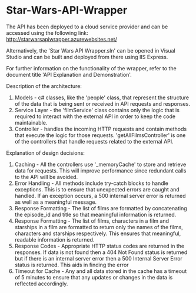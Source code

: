 # Star-Wars-API-Wrapper

The API has been deployed to a cloud service provider and can be accessed using the following link: http://starwarsapiwrapper.azurewebsites.net/

Alternatively, the 'Star Wars API Wrapper.sln' can be opened in Visual Studio and can be built and deployed from there using IIS Express.

For further information on the functionality of the wrapper, refer to the document title 'API Explanation and Demonstration'.

Description of the architecture:

1. Models - c# classes, like the 'people' class, that represent the structure of the data that is being sent or received in API requests and responses.
2. Service Layer - the 'filmService' class contains only the logic that is required to interact with the external API in order to keep the code maintainable.
3. Controller - handles the incoming HTTP requests and contain methods that execute the logic for those requests. 'getAllFilmsController' is one of the controllers that handle requests related to the external API.

Explanation of design decisions:

1. Caching - All the controllers use '_memoryCache' to store and retrieve data for requests. This will improve performance since redundant calls to the API will be avoided. 
2. Error Handling - All methods include try-catch blocks to handle exceptions. This is to ensure that unexpected errors are caught and handled. If an exception occurs, a 500 internal server error is returned as well as a meaningful message.
3. Response Formatting - The list of films are formatted by concatenating the episode_id and title so that meaningful information is returned. 
4. Response Formatting - The list of films, characters in a film and starships in a film are formatted to return only the names of the films, characters and starships respectively. This ensures that meaningful, readable information is returned. 
5. Response Codes - Appropriate HTTP status codes are returned in the responses. If data is not found then a 404 Not Found status is returned but if there is an internal server error then a 500 Internal Server Error status is returned. This aids in finding the error
6. Timeout for Cache - Any and all data stored in the cache has a timeout of 5 minutes to ensure that any updates or changes in the data is reflected accordingly.






